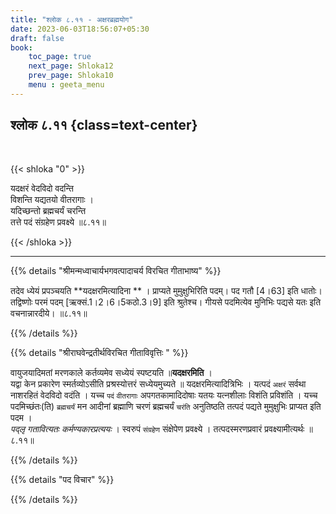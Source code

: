 ```yaml
---
title: "श्लोक ८.११ - अक्षरब्रह्मयोग"
date: 2023-06-03T18:56:07+05:30
draft: false
book:
    toc_page: true
    next_page: Shloka12
    prev_page: Shloka10
    menu : geeta_menu
---
```




## श्लोक ८.११ {class=text-center}

<br/>

{{< shloka  "0"  >}}

यदक्षरं वेदविदो वदन्ति  
विशन्ति यद्यतयो वीतरागाः ।    
यदिच्छन्तो ब्रह्मचर्यं चरन्ति  
तत्ते पदं संग्रहेण प्रवक्ष्ये ॥८.११॥

{{< /shloka >}}

---


{{% details "श्रीमन्मध्वाचार्यभगवत्पादाचर्य विरचित  गीताभाष्य" %}}

तदेव ध्येयं प्रपञ्चयति **यदक्षरमित्यादिना ** । 
प्राप्यते मुमुक्षुभिरिति पदम्। 
पद गतौ [4।63] इति धातोः। 
तद्विष्णोः परमं पदम् [ऋक्सं.1।2।6।5कठो.3।9] 
इति श्रुतेश्च। 
गीयसे पदमित्येव मुनिभिः पद्यसे यतः इति 
वचनान्नारदीये। ॥८.११॥

{{% /details %}}



{{% details "श्रीराघवेन्द्रतीर्थविरचित गीताविवृत्तिः " %}}

वायुजयादिमतां मरणकाले कर्तव्यमेव सध्येयं स्पष्टयति
॥**यदक्षरमिति** ।  
यद्वा केन प्रकारेण स्मर्तव्योऽसीति प्रश्रस्योत्तरं
सध्येयमुच्यते ॥ यदक्षरमित्यादित्रिभिः । 
यत्पदं `अक्षरं` सर्वथा नाशरहितं
वेदविदो वदंति । यच्च `पदं` `वीतरागाः` 
अपगतकामादिदोषाः यतयः
यत्नशीलाः विशंति प्रविशंति । 
यच्च पदमिच्छंतः(ति) `ब्रह्मचर्यं` मन
आदीनां ब्रह्माणि चरणं ब्रह्मचर्यं `चरंति` अनुतिष्ठति 
तत्पदं पद्यते मुमुक्षुभिः प्राप्यत इति पदम ।  
*पद्लृ गतावित्यतः कर्मण्यकारप्रत्ययः* । 
स्वरुपं `संग्रहेण` 
संक्षेपेण प्रवक्ष्ये । तत्पदस्मरणप्रवारं 
प्रवक्ष्यामीत्यर्थः ॥८.११॥

{{% /details %}}



{{% details "पद विचार" %}}


{{% /details %}}
